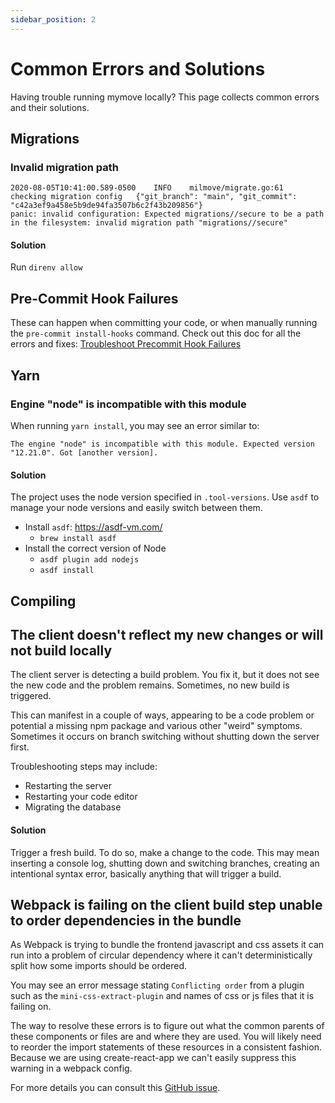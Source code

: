 ```yaml
---
sidebar_position: 2
---
```


# Common Errors and Solutions

Having trouble running mymove locally? This page collects common errors and their solutions.

## Migrations

### Invalid migration path

```
2020-08-05T10:41:00.589-0500	INFO	milmove/migrate.go:61	checking migration config	{"git_branch": "main", "git_commit": "c42a3ef9a458e5b9de94fa3507b6c2f43b209856"}
panic: invalid configuration: Expected migrations//secure to be a path in the filesystem: invalid migration path "migrations//secure"
```

#### Solution
Run `direnv allow`

## Pre-Commit Hook Failures
These can happen when committing your code, or when manually running the `pre-commit install-hooks` command. Check out this doc for all the errors and fixes: [Troubleshoot Precommit Hook Failures](https://transcom.github.io/mymove-docs/docs/help/Troubleshoot-Precommit-Hook-Failures/)

## Yarn

### Engine "node" is incompatible with this module
When running `yarn install`, you may see an error similar to:
```
The engine "node" is incompatible with this module. Expected version "12.21.0". Got [another version].
```

#### Solution
The project uses the node version specified in `.tool-versions`. Use `asdf` to manage your node versions and easily switch between them.

* Install `asdf`: https://asdf-vm.com/
  * `brew install asdf`
* Install the correct version of Node
  * `asdf plugin add nodejs`
  * `asdf install`

## Compiling

## The client doesn't reflect my new changes or will not build locally
The client server is detecting a build problem. You fix it, but it does not see the new code and the problem remains. Sometimes, no new build is triggered.

This can manifest in a couple of ways, appearing to be a code problem or potential a missing npm package and various other "weird" symptoms. Sometimes it occurs on branch switching without shutting down the server first.

Troubleshooting steps may include:
- Restarting the server
- Restarting your code editor
- Migrating the database

#### Solution
Trigger a fresh build. To do so, make a change to the code. This may mean inserting a console log, shutting down and switching branches, creating an intentional syntax error, basically anything that will trigger a build.

## Webpack is failing on the client build step unable to order dependencies in the bundle

As Webpack is trying to bundle the frontend javascript and css assets it can run into a problem of circular dependency where it can't deterministically split how some imports should be ordered.

You may see an error message stating `Conflicting order` from a plugin such as the `mini-css-extract-plugin` and names of css or js files that it is failing on.

The way to resolve these errors is to figure out what the common parents of these components or files are and where they are used.  You will likely need to reorder the import statements of these resources in a consistent fashion.  Because we are using create-react-app we can't easily suppress this warning in a webpack config.

For more details you can consult this [GitHub issue](https://github.com/facebook/create-react-app/issues/5372).


